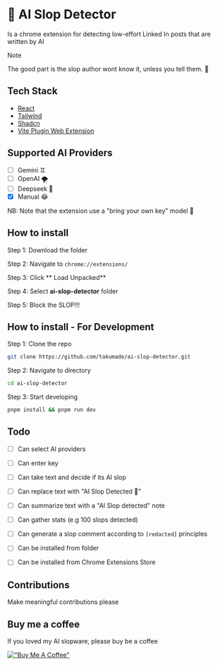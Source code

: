 # 🤖 AI Slop Detector
Is a chrome extension for detecting low-effort Linked In posts that are written by AI

> [!NOTE]
> The good part is the slop author wont know it, unless you tell them. 🤠

## Tech Stack
- [React](https://react.dev/)
- [Tailwind](https://tailwindcss.com/)
- [Shadcn](https://ui.shadcn.com/)
- [Vite Plugin Web Extension](https://vite-plugin-web-extension.aklinker1.io/)

## Supported AI Providers
- [ ] Gemini ♊
- [ ] OpenAI 🌪️
- [ ] Deepseek 🐋
- [x] Manual 😂

NB: Note that the extension use a "bring your own key" model 🔑

## How to install 

Step 1: Download the folder

Step 2: Navigate to `chrome://extensions/`

Step 3: Click ** Load Unpacked**

Step 4: Select **ai-slop-detector** folder

Step 5: Block the SLOP!!!

## How to install - For Development

Step 1: Clone the repo

```sh
git clone https://github.com/takumade/ai-slop-detector.git
```

Step 2: Navigate to directory

```sh
cd ai-slop-detector
```

Step 3: Start developing

```sh
pnpm install && pnpm run dev
```


 ## Todo
 - [ ] Can select AI providers
 - [ ] Can enter key
 - [ ] Can take text and decide if its AI slop
 - [ ] Can replace text with "AI Slop Detected 🦿"
 - [ ] Can summarize text with a "AI Slop detected" note
 - [ ] Can gather stats (e.g 100 slops detected)
 - [ ] Can generate a slop comment according to `[redacted]` principles
 - [ ] Can be installed from folder
 - [ ] Can be installed from Chrome Extensions Store


## Contributions
Make meaningful contributions please

## Buy me a coffee
If you loved my AI slopware, please buy be a coffee

[!["Buy Me A Coffee"](https://www.buymeacoffee.com/assets/img/custom_images/orange_img.png)](https://www.buymeacoffee.com/takucoder)
